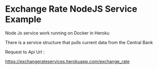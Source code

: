 # Exchange Rate NodeJS Service Example

Node Js service work running on Docker in Heroku

There is a service structure that pulls current data from the Central Bank

Request to Api Url :

https://exchangerateservices.herokuapp.com/exchange_rate
